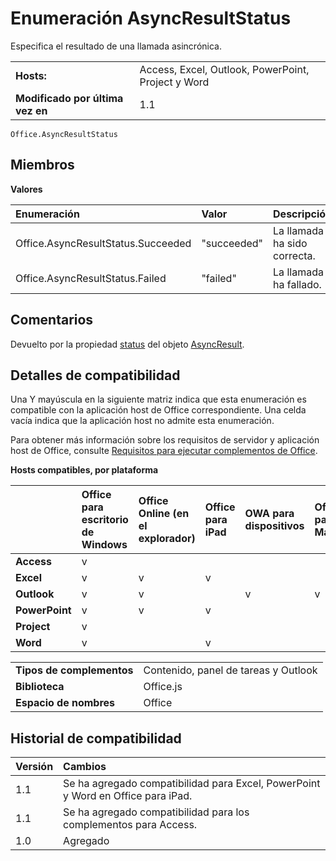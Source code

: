
# <a name="asyncresultstatus-enumeration"></a>Enumeración AsyncResultStatus
Especifica el resultado de una llamada asincrónica. 

|||
|:-----|:-----|
|**Hosts:**|Access, Excel, Outlook, PowerPoint, Project y Word|
|**Modificado por última vez en**|1.1|

```
Office.AsyncResultStatus
```


## <a name="members"></a>Miembros


**Valores**


|**Enumeración**|**Valor**|**Descripción**|
|:-----|:-----|:-----|
|Office.AsyncResultStatus.Succeeded|"succeeded"|La llamada ha sido correcta.|
|Office.AsyncResultStatus.Failed|"failed"|La llamada ha fallado.|

## <a name="remarks"></a>Comentarios

Devuelto por la propiedad [status](../../reference/shared/asyncresult.status.md) del objeto [AsyncResult](../../reference/shared/asyncresult.md).


## <a name="support-details"></a>Detalles de compatibilidad


Una Y mayúscula en la siguiente matriz indica que esta enumeración es compatible con la aplicación host de Office correspondiente. Una celda vacía indica que la aplicación host no admite esta enumeración.


Para obtener más información sobre los requisitos de servidor y aplicación host de Office, consulte [Requisitos para ejecutar complementos de Office](../../docs/overview/requirements-for-running-office-add-ins.md).


**Hosts compatibles, por plataforma**


||**Office para escritorio de Windows**|**Office Online (en el explorador)**|**Office para iPad**|**OWA para dispositivos**|**Office para Mac**|
|:-----|:-----|:-----|:-----|:-----|:-----|
|**Access**|v|||||
|**Excel**|v|v|v|||
|**Outlook**|v|v||v|v|
|**PowerPoint**|v|v|v|||
|**Project**|v|||||
|**Word**|v||v|||

|||
|:-----|:-----|
|**Tipos de complementos**|Contenido, panel de tareas y Outlook|
|**Biblioteca**|Office.js|
|**Espacio de nombres**|Office|

## <a name="support-history"></a>Historial de compatibilidad


|**Versión**|**Cambios**|
|:-----|:-----|
|1.1|Se ha agregado compatibilidad para Excel, PowerPoint y Word en Office para iPad.|
|1.1|Se ha agregado compatibilidad para los complementos para Access.|
|1.0|Agregado|
